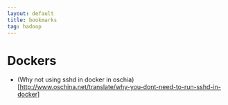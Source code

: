 ```yaml
---
layout: default
title: bookmarks
tag: hadoop
---
```


# Dockers

- (Why not using sshd in docker in oschia)[http://www.oschina.net/translate/why-you-dont-need-to-run-sshd-in-docker]

